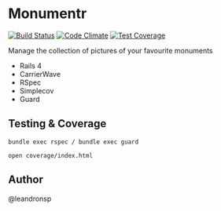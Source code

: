 Monumentr
==========

[![Build Status](https://travis-ci.org/leandronsp/monumentr.svg?branch=master)](https://travis-ci.org/leandronsp/monumentr)
[![Code Climate](https://codeclimate.com/github/leandronsp/monumentr/badges/gpa.svg)](https://codeclimate.com/github/leandronsp/monumentr)
[![Test Coverage](https://codeclimate.com/github/leandronsp/monumentr/badges/coverage.svg)](https://codeclimate.com/github/leandronsp/monumentr)

Manage the collection of pictures of your favourite monuments

* Rails 4
* CarrierWave
* RSpec
* Simplecov
* Guard

Testing & Coverage
-
```
bundle exec rspec / bundle exec guard

open coverage/index.html
```
Author
-
@leandronsp

